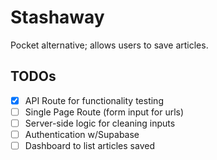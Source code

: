# Stashaway

Pocket alternative; allows users to save articles.

## TODOs

- [x] API Route for functionality testing
- [ ] Single Page Route (form input for urls)
- [ ] Server-side logic for cleaning inputs
- [ ] Authentication w/Supabase
- [ ] Dashboard to list articles saved
